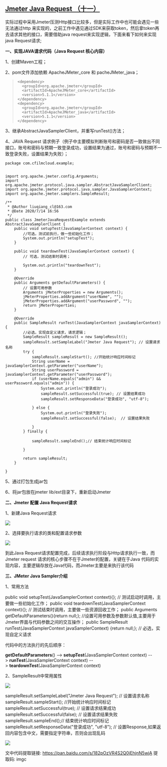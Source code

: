 [Jmeter Java Request （十一）](https://www.cnblogs.com/mengyu/p/13307226.html)
--------------------------------------------------------------------------

实际过程中采用Jmeter压测Http接口比较多，但是实际工作中也可能会遇见一些无法通过http 来实现的，之前工作中遇见通过SDK来获取token，然后拿token再去请求其他的接口，需要借助java request来实现逻辑，下面来看下如何来实现java Request请求;

**一、实现JAVA请求代码（Java Request 核心内容）**

1、创建Maven工程；

2、pom文件添加依赖 ApacheJMeter_core 和 pacheJMeter_java；

> ```
> <dependency>
>   <groupId>org.apache.jmeter</groupId>
>   <artifactId>ApacheJMeter_core</artifactId>
>   <version>5.1.1</version>
> </dependency>
> <dependency>
>   <groupId>org.apache.jmeter</groupId>
>   <artifactId>ApacheJMeter_java</artifactId>
>   <version>5.1.1</version>
> </dependency>
> ```

3、继承AbstractJavaSamplerClient，并重写runTest()方法；

4、JAVA Request 请求例子（例子中主要模拟判断账号和密码是否一致做出不同接口，账号和密码与预期一致登录成功，设置结果为通过，账号和密码与预期不一致登录失败，设置结果为失败）；

```
package com.cfilmcloud.example;
 
 
import org.apache.jmeter.config.Arguments;
import org.apache.jmeter.protocol.java.sampler.AbstractJavaSamplerClient;
import org.apache.jmeter.protocol.java.sampler.JavaSamplerContext;
import org.apache.jmeter.samplers.SampleResult;
 
/**
 * @Author liuqiang_cl@163.com
 * @Date 2020/7/14 16:56
 */
public class JmeterJavaRequestExample extends AbstractJavaSamplerClient {
    public void setupTest(JavaSamplerContext context) {
        //可选，测试前执行，做一些初始化工作；
        System.out.println("setupTest");
    }
 
    public void teardownTest(JavaSamplerContext context) {
        // 可选，测试结束时调用；
 
        System.out.println("teardownTest");
    }
 
    @Override
    public Arguments getDefaultParameters() {
        // 设置可用参数
        Arguments jMeterProperties = new Arguments();
        jMeterProperties.addArgument("userName", "");
        jMeterProperties.addArgument("userPassword", "");
        return jMeterProperties;
    }
 
    @Override
    public SampleResult runTest(JavaSamplerContext javaSamplerContext) {
        //必选，实现自定义请求，请求逻辑；
        SampleResult sampleResult = new SampleResult();
        sampleResult.setSampleLabel("Jmeter Java Request"); // 设置请求名称
        try {
            sampleResult.sampleStart(); //开始统计响应时间标记
            String userName = javaSamplerContext.getParameter("userName");
            String userPassword = javaSamplerContext.getParameter("userPassword");
            if (userName.equals("admin") && userPassword.equals("admin")) {
                System.out.println("登录成功");
                sampleResult.setSuccessful(true); // 设置结果成功
                sampleResult.setResponseData("登录成功", "utf-8");
 
            } else {
                System.out.println("登录失败");
                sampleResult.setSuccessful(false);  // 设置结果失败
 
            }
        } finally {
 
            sampleResult.sampleEnd();// 结束统计响应时间标记
 
        }
 
        return sampleResult;
    }
 
}
```

5、通过打包生成jar包

6、将jar包放在jmeter lib/ext目录下，重新启动Jmeter

**二、Jmeter 配置 Java Request请求**

1、新建Java Request请求

![](:/5de32142b1274ee88b1c31b5a95c366d)

2、选择要执行请求的类和配置请求参数

![](:/f1a982f93f944d58804f659f9c1dc01f)

到此Java Request请求配置完成，后续请求执行阶段与Http请求执行一致，而Jmeter request 请求的核心步骤不在于Jmeter的配置，关键在于Java 代码的实现内容，主要逻辑存放在Java代码，而Jmeter主要是来执行该代码

**三、JMeter Java Sampler介绍**

1、常用方法

public void setupTest(JavaSamplerContext context){};  // 测试启动时调用，主要做一些初始化工作；
public void teardownTest(JavaSamplerContext context){}; // 测试结束时调用，主要做一些资源回收工作；
public Arguments getDefaultParameters(){return null;}; //设置可用参数及参数默认值,主要用于Jmeter界面与代码参数之间的交互操作；
public SampleResult runTest(JavaSamplerContext javaSamplerContext) {return null;}; // 必选，实现自定义请求

代码中的方法执行的先后顺序：

**getDefaultParameters**() --> **setupTest**(JavaSamplerContext context) --> **runTest**(JavaSamplerContext context) --> **teardownTest**(JavaSamplerContext context)

2、SampleResult中常用属性

[![](:/05356a694d13475c91f5fe08f000125a)
](javascript:void(0); "复制代码")

sampleResult.setSampleLabel("Jmeter Java Request"); // 设置请求名称
sampleResult.sampleStart(); //开始统计响应时间标记
sampleResult.setSuccessful(true); // 设置请求结果成功
sampleResult.setSuccessful(false);  // 设置请求结果失败
sampleResult.sampleEnd();// 结束统计响应时间标记
sampleResult.setResponseData("登录成功", "utf-8"); // 设置Response,如果返回内容包含中文，需要指定字符串，否则会出现乱码

[![](:/05356a694d13475c91f5fe08f000125a)
](javascript:void(0); "复制代码")

文中代码提取链接: https://pan.baidu.com/s/182pOzVR4S2Q0jEhjnN5wjA 提取码: imgc 
